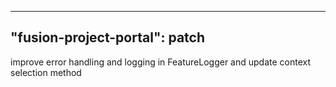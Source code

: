 
---
"fusion-project-portal": patch
--- 
improve error handling and logging in FeatureLogger and update context selection method
